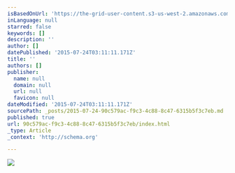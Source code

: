 ```yaml
---
isBasedOnUrl: 'https://the-grid-user-content.s3-us-west-2.amazonaws.com/e2ae550c-68ee-483a-8fb4-e6f22cf97973.png'
inLanguage: null
starred: false
keywords: []
description: ''
author: []
datePublished: '2015-07-24T03:11:11.171Z'
title: ''
authors: []
publisher:
  name: null
  domain: null
  url: null
  favicon: null
dateModified: '2015-07-24T03:11:11.171Z'
sourcePath: _posts/2015-07-24-90c579ac-f9c3-4c88-8c47-6315b5f3c7eb.md
published: true
url: 90c579ac-f9c3-4c88-8c47-6315b5f3c7eb/index.html
_type: Article
_context: 'http://schema.org'

---
```

![](https://the-grid-user-content.s3-us-west-2.amazonaws.com/e2ae550c-68ee-483a-8fb4-e6f22cf97973.png)